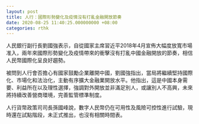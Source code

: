 ```yaml
---
layout: post
title: 人行：國際形勢變化及疫情沒有打亂金融開放節奏
date: 2020-08-25 11:40:25.000000000 +08:00
categories: rthk
---
```


人民銀行副行長劉國強表示，自從國家主席習近平2018年4月宣佈大幅度放寬市場准入，兩年來國際形勢變化及疫情帶來的衝擊沒有打亂中國金融開放的節奏，相信人民幣國際化呈良好趨勢。

被問到人行會否擔心有國家鼓勵企業離開中國，劉國強指出，當局將繼續堅持國際化、市場化和法治化，主動有序擴大金融業開放水平。他指出，這是中國本身需要、利益所在以及理性選擇，強調對外開放並非滿足別人，或讓別人不高興，未來將持續改善營商環境，完善監管標準制度。

人行貨幣政策司司長孫國峰說，數字人民幣仍在可用性及風險可控性進行試驗，現時還在試點階段，未正式推出，也沒有相關時間表。
